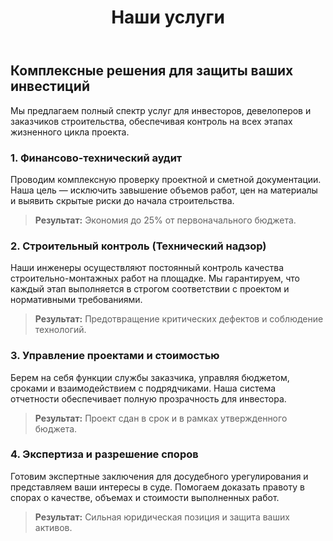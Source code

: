 ﻿---
title: "Наши услуги"
layout: page
---

## Комплексные решения для защиты ваших инвестиций

Мы предлагаем полный спектр услуг для инвесторов, девелоперов и заказчиков строительства, обеспечивая контроль на всех этапах жизненного цикла проекта.

### 1. Финансово-технический аудит
Проводим комплексную проверку проектной и сметной документации. Наша цель — исключить завышение объемов работ, цен на материалы и выявить скрытые риски до начала строительства.
> **Результат:** Экономия до 25% от первоначального бюджета.

### 2. Строительный контроль (Технический надзор)
Наши инженеры осуществляют постоянный контроль качества строительно-монтажных работ на площадке. Мы гарантируем, что каждый этап выполняется в строгом соответствии с проектом и нормативными требованиями.
> **Результат:** Предотвращение критических дефектов и соблюдение технологий.

### 3. Управление проектами и стоимостью
Берем на себя функции службы заказчика, управляя бюджетом, сроками и взаимодействием с подрядчиками. Наша система отчетности обеспечивает полную прозрачность для инвестора.
> **Результат:** Проект сдан в срок и в рамках утвержденного бюджета.

### 4. Экспертиза и разрешение споров
Готовим экспертные заключения для досудебного урегулирования и представляем ваши интересы в суде. Помогаем доказать правоту в спорах о качестве, объемах и стоимости выполненных работ.
> **Результат:** Сильная юридическая позиция и защита ваших активов.

